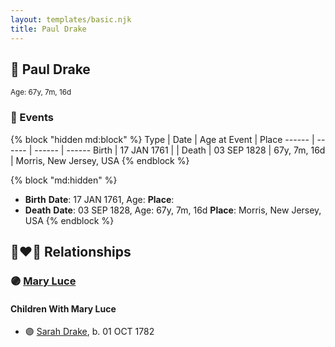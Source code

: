 ```yaml
---
layout: templates/basic.njk
title: Paul Drake
---
```

## 🔵 Paul Drake
<small>Age: 67y, 7m, 16d</small>


### 📆 Events

{% block "hidden md:block" %}
Type | Date | Age at Event | Place
------ | ------ | ------ | ------
Birth | 17 JAN 1761 |  |
Death | 03 SEP 1828 | 67y, 7m, 16d | Morris, New Jersey, USA
{% endblock %}

{% block "md:hidden" %}
- **Birth**
**Date**: 17 JAN 1761, Age:
**Place**:
- **Death**
**Date**: 03 SEP 1828, Age: 67y, 7m, 16d
**Place**: Morris, New Jersey, USA
{% endblock %}

## 👩‍❤️‍👨 Relationships

### 🟣 [Mary Luce](/people/1/14325605)

#### Children With Mary Luce
* 🟣 [Sarah Drake](/people/5/55814233), b. 01 OCT 1782
